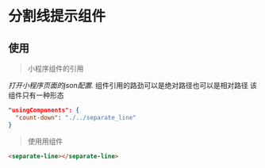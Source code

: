 # 分割线提示组件

## 使用

> 小程序组件的引用

*打开小程序页面的json配置.*
组件引用的路劲可以是绝对路径也可以是相对路径
该组件只有一种形态

```json
"usingComponents": {
  "count-down": "./../separate_line"
}
```

> 使用用组件

```HTML
<separate-line></separate-line>
```